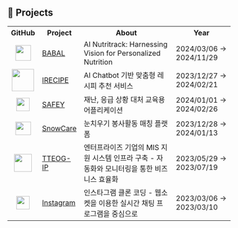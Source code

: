 <!-- ### Welcome -->

<!--
**alsrudursla/alsrudursla** is a ✨ _special_ ✨ repository because its `README.md` (this file) appears on your GitHub profile.

Here are some ideas to get you started:

- 🔭 I’m currently working on ...
- 🌱 I’m currently learning ...
- 👯 I’m looking to collaborate on ...
- 🤔 I’m looking for help with ...
- 💬 Ask me about ...
- 📫 How to reach me: ...
- 😄 Pronouns: ...
- ⚡ Fun fact: ...
-->
<!--
# Lee Min Kyung 🎨

![Hits](https://hits.seeyoufarm.com/api/count/incr/badge.svg?url=https%3A%2F%2Fgithub.com%2Falsrudursla&count_bg=%23FFDAC7&title_bg=%23FFADAD&icon=&icon_color=%23E7E7E7&title=hits&edge_flat=false)  
![Alsrudursla's GitHub stats](https://github-readme-stats.vercel.app/api?username=alsrudursla&show_icons=true&theme=radical)
[![Solved.ac Profile](http://mazassumnida.wtf/api/v2/generate_badge?boj=nuy0307)](https://solved.ac/nuy0307/)

<br>

## ✨ Experience
- Multi-Cloud Architect Training Course - Application SW Engineering (2023.01 ~ 2023.07)
- GDSC Hongik Backend (2023.09 ~ 2024.02)
- University MakeUs Challenge : UMC 5th Server (2023.09 ~ 2024.02)
-->
<br>
<!--
## 🛠️ Tech Stack 
<img src="https://img.shields.io/badge/Java-007396?style=flat-square&logo=Java&logoColor=white"/> <img src="https://img.shields.io/badge/Python-3766AB?style=flat-square&logo=Python&logoColor=white"/>
<img src="https://img.shields.io/badge/Spring%20Boot-6DB33F?style=flat-square&logo=Spring%20Boot&logoColor=white"/> 
<img src="https://img.shields.io/badge/Django-092E20?style=flat-square&logo=Django&logoColor=white"/>  
<img src="https://img.shields.io/badge/Mysql-E6B91E?style=flat-square&logo=MySql&logoColor=white"/>
<img src="https://img.shields.io/badge/PostgreSQL-4169E1?style=flat-square&logo=PostgreSQL&logoColor=white"/>  
<img src="https://img.shields.io/badge/AWS-232F3E?style=flat-square&logo=Amazon%20AWS&logoColor=white"/>
<img src="https://img.shields.io/badge/Docker-2496ED?style=flat-square&logo=Docker&logoColor=white"/>
<img src="https://img.shields.io/badge/Kubernetes-326CE5?style=flat-square&logo=K8S&logoColor=white"/>
<img src="https://img.shields.io/badge/Jenkins-D24939?style=flat-square&logo=Jenkins&logoColor=white"/>
<img src="https://img.shields.io/badge/ArgoCD-EF7B4D?style=flat-square&logo=Argo&logoColor=white"/>
<img src="https://img.shields.io/badge/Ansible-EE0000?style=flat-square&logo=Ansible&logoColor=white"/>
<img src="https://img.shields.io/badge/Terraform-844FBA?style=flat-square&logo=Terraform&logoColor=white"/>  
<img src="https://img.shields.io/badge/Windows-0078D4?style=flat-square&logo=Windows&logoColor=white"/>
<img src="https://img.shields.io/badge/Linux-FCC624?style=flat-square&logo=Linux&logoColor=white"/>
<img src="https://img.shields.io/badge/CentOS-262577?style=flat-square&logo=CentOS&logoColor=white"/>
<img src="https://img.shields.io/badge/Ubuntu-E95420?style=flat-square&logo=Ubuntu&logoColor=white"/>

<br>
-->

## 🚀 Projects
<div align="center">
  <table>
    <tr>
      <th>GitHub</th>
      <th>Project</th>
      <th>About</th>
      <th>Year</th>
    </tr>
    <tr>
      <td align="center"><a href="https://github.com/Bab-Al"><img src="https://github.com/alsrudursla/alsrudursla/assets/90559205/d89cb0f0-7edb-4d06-81e0-1592c44b98d3" width="35" height="35" /></a></td>
      <td><a href="https://github.com/Bab-Al">BABAL</a></td>
      <td>
        AI Nutritrack: Harnessing Vision for Personalized Nutrition
      </td>
      <td>2024/03/06 → 2024/11/29</td>
    </tr>
    <tr>
      <td align="center"><a href="https://github.com/IRECIPE/IRecipe-Server"><img src="https://github.com/alsrudursla/alsrudursla/assets/90559205/e76fa008-ec1f-4faa-b5ae-adbe4bf02ea4" width="50" height="50" /></a></td>
      <td><a href="https://github.com/IRECIPE/IRecipe-Server">IRECIPE</a></td>
      <td>
        AI Chatbot 기반 맞춤형 레시피 추천 서비스
      </td>
      <td>2023/12/27 → 2024/02/21</td>
    </tr>
    <tr>
      <td align="center"><a href="https://github.com/GSC-2024-Hongik-Team-6"><img src="https://github.com/alsrudursla/alsrudursla/assets/90559205/42b2a9bd-2fb7-4a4c-994b-e52043fe0a1f" width="30" height="30" /></a></td>
      <td><a href="https://github.com/GSC-2024-Hongik-Team-6">SAFEY</a></td>
      <td>
        재난, 응급 상황 대처 교육용 어플리케이션
      </td>
      <td>2024/01/01 → 2024/02/26</td>
    </tr>
    <tr>
      <td align="center"><a href="https://github.com/GDSC-snowflowerthon/Snowcare-team06-server"><img src="https://github.com/alsrudursla/alsrudursla/assets/90559205/d54733ad-a970-4125-a10d-1363d9a7596c" width="35" height="30" /></a></td>
      <td><a href="https://github.com/GDSC-snowflowerthon/Snowcare-team06-server">SnowCare</a></td>
      <td>
        눈치우기 봉사활동 매칭 플랫폼
      </td>
      <td>2023/12/28 → 2024/01/13</td>
    </tr>
    <tr>
      <td align="center"><a href="https://github.com/tteog-ip"><img src="https://github.com/alsrudursla/alsrudursla/assets/90559205/1635a0c2-3502-4475-a4c7-a98e0bcd0929" width="40" height="40" /></a></td>
      <td><a href="https://github.com/tteog-ip">TTEOG-IP</a></td>
      <td>
        엔터프라이즈 기업의 MIS 지원 시스템 인프라 구축 - 자동화와 모니터링을 통한 비즈니스 효율화
      </td>
      <td>2023/05/29 → 2023/07/19</td>
    </tr>
    <tr>
      <td align="center"><a href="https://github.com/alsrudursla/Instagram"><img src="https://github.com/alsrudursla/alsrudursla/assets/90559205/824a8a5b-d99d-4cac-b97b-3e0750f115ca" width="30" height="30" /></a></td>
      <td><a href="https://github.com/alsrudursla/Instagram">Instagram</a></td>
      <td>
        인스타그램 클론 코딩 - 웹소켓을 이용한 실시간 채팅 프로그램을 중심으로
      </td>
      <td>2023/03/06 → 2023/03/10</td>
    </tr>

  </table>
</div>

<br>
